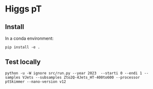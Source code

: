 # Higgs pT

## Install

In a conda environment:
```
pip install -e .
```

## Test locally

```
python -u -W ignore src/run.py --year 2023  --starti 0 --endi 1 --samples VJets --subsamples Zto2Q-4Jets_HT-400to600 --processor ptSkimmer --nano-version v12
```
